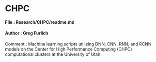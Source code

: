 # CHPC

#### File : Research/CHPC/readme.md
#### Author : Greg Furlich

Comment : Machine learning scripts utilizing DNN, CNN, RNN, and RCNN models on the Center for High Performance Computing (CHPC) computational clusters at the University of Utah.
